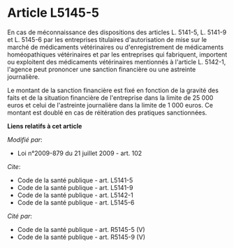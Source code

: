 # Article L5145-5

En cas de méconnaissance des dispositions des articles L. 5141-5, L. 5141-9 et L. 5145-6 par les entreprises titulaires
d'autorisation de mise sur le marché de médicaments vétérinaires ou d'enregistrement de médicaments homéopathiques
vétérinaires et par les entreprises qui fabriquent, importent ou exploitent des médicaments vétérinaires mentionnés à
l'article L. 5142-1, l'agence peut prononcer une sanction financière ou une astreinte journalière. 

Le montant de la sanction financière est fixé en fonction de la gravité des faits et de la situation financière de
l'entreprise dans la limite de 25 000 euros et celui de l'astreinte journalière dans la limite de 1 000 euros. Ce montant est
doublé en cas de réitération des pratiques sanctionnées.

**Liens relatifs à cet article**

_Modifié par_:

  - Loi n°2009-879 du 21 juillet 2009 - art. 102

_Cite_:

  - Code de la santé publique - art. L5141-5
  - Code de la santé publique - art. L5141-9
  - Code de la santé publique - art. L5142-1
  - Code de la santé publique - art. L5145-6

_Cité par_:

  - Code de la santé publique - art. R5145-5 (V)
  - Code de la santé publique - art. R5145-9 (V)
